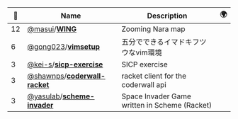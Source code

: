 |:star2: | Name | Description | 🌍|
|---|---|---|---|
|12|[@masui](https://github.com/masui)/[**WING**](https://github.com/masui/WING)|Zooming Nara map||
|6|[@gong023](https://github.com/gong023)/[**vimsetup**](https://github.com/gong023/vimsetup)|五分でできるイマドキフツウなvim環境||
|3|[@kei-s](https://github.com/kei-s)/[**sicp-exercise**](https://github.com/kei-s/sicp-exercise)|SICP exercise||
|3|[@shawnps](https://github.com/shawnps)/[**coderwall-racket**](https://github.com/shawnps/coderwall-racket)|racket client for the coderwall api||
|3|[@yasulab](https://github.com/yasulab)/[**scheme-invader**](https://github.com/yasulab/scheme-invader)|Space Invader Game written in Scheme (Racket)||

